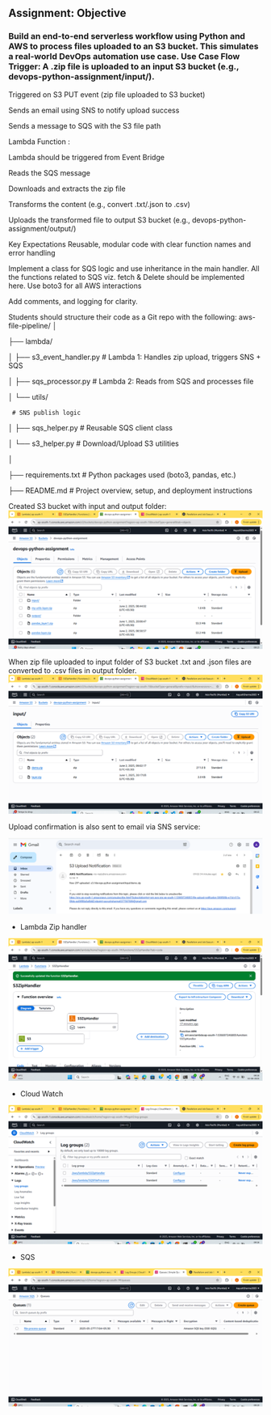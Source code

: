 ## Assignment: Objective

### Build an end-to-end serverless workflow using Python and AWS to process files uploaded to an S3 bucket. This simulates a real-world DevOps automation use case. Use Case Flow Trigger: A .zip file is uploaded to an input S3 bucket (e.g., devops-python-assignment/input/).

Triggered on S3 PUT event (zip file uploaded to S3 bucket)

Sends an email using SNS to notify upload success

Sends a message to SQS with the S3 file path

Lambda Function :

Lambda should be triggered from Event Bridge

Reads the SQS message

Downloads and extracts the zip file

Transforms the content (e.g., convert .txt/.json to .csv)

Uploads the transformed file to output S3 bucket (e.g., devops-python-assignment/output/)

Key Expectations Reusable, modular code with clear function names and error handling

Implement a class for SQS logic and use inheritance in the main handler. All the functions related to SQS viz. fetch & Delete should be implemented here. Use boto3 for all AWS interactions

Add comments, and logging for clarity.

Students should structure their code as a Git repo with the following: aws-file-pipeline/ │

├── lambda/

│ ├── s3_event_handler.py # Lambda 1: Handles zip upload, triggers SNS + SQS

│ ├── sqs_processor.py # Lambda 2: Reads from SQS and processes file

│ └── utils/

     # SNS publish logic
│ ├── sqs_helper.py # Reusable SQS client class

│ └── s3_helper.py # Download/Upload S3 utilities

│

├── requirements.txt # Python packages used (boto3, pandas, etc.)

├── README.md # Project overview, setup, and deployment instructions


Created S3 bucket with input and output folder:
![alt text](1.png)

When zip file uploaded to input folder of S3 bucket .txt and .json files are converted to .csv files in output folder.
![alt text](2.png)

Upload confirmation is also sent to email via SNS service:

![alt text](3.png)


- Lambda Zip handler

![alt text](lambda_ziphandler.png)

- Cloud Watch

![alt text](cloud_watch.png)

- SQS

![alt text](sqs.png)



